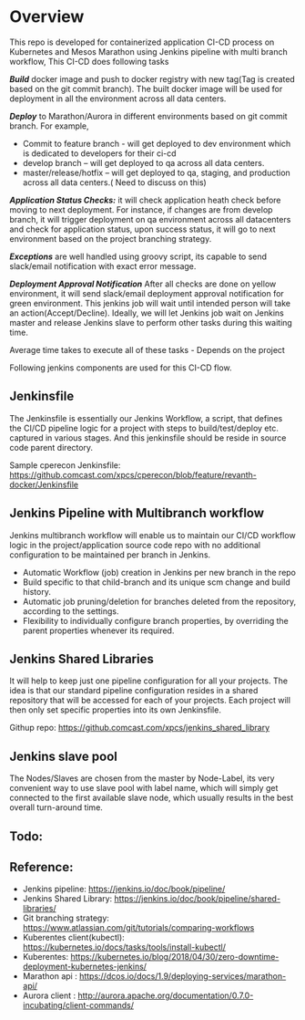 # Overview
This repo is developed for containerized application CI-CD process on Kubernetes and Mesos Marathon using Jenkins pipeline with multi branch workflow, This CI-CD does following tasks
 
***Build*** docker image and push to docker registry with new tag(Tag is created based on the git commit branch). The built docker image will be used for deployment in all the environment across all data centers.
 
***Deploy*** to Marathon/Aurora in different environments based on git commit branch. For example,
- Commit to feature branch - will get deployed to dev environment which is dedicated to developers for their ci-cd
- develop branch – will get deployed to qa across all data centers.
- master/release/hotfix – will get deployed to qa, staging, and production across all data centers.( Need to discuss on this)
 
***Application Status Checks:*** it will check application heath check before moving to next deployment. For instance,  if changes are from develop branch,  it will trigger deployment on qa environment across all datacenters and check for application status, upon success status, it will go to next environment based on the project branching strategy.
 
***Exceptions*** are well handled using groovy script, its capable to send slack/email notification with exact error message.
 
***Deployment Approval Notification***  After all checks are done on yellow environment, it will send slack/email deployment approval notification for green environment. This jenkins job will wait until intended person will take an action(Accept/Decline). Ideally, we will let Jenkins job wait on Jenkins master and release Jenkins slave to perform other tasks during this waiting time.
 
 
Average time takes to execute all of these tasks - Depends on the project

Following jenkins components are used for this CI-CD flow.
 
## Jenkinsfile
 
The Jenkinsfile is essentially our Jenkins Workflow, a script, that defines the CI/CD pipeline logic for a project with steps to build/test/deploy etc. captured in various stages. And this jenkinsfile should be reside in source code parent directory.
 
Sample cperecon Jenkinsfile: https://github.comcast.com/xpcs/cperecon/blob/feature/revanth-docker/Jenkinsfile
 
## Jenkins Pipeline with Multibranch workflow
 
Jenkins multibranch workflow will enable us to maintain our CI/CD workflow logic in the project/application source code repo with no additional configuration to be maintained per branch in Jenkins.
 
- Automatic Workflow (job) creation in Jenkins per new branch in the repo
- Build specific to that child-branch and its unique scm change and build history.
- Automatic job pruning/deletion for branches deleted from the repository, according to the settings.
- Flexibility to individually configure branch properties, by overriding the parent properties whenever its required.
  
 
## Jenkins Shared Libraries
 
It will help to keep just one pipeline configuration for all your projects. The idea is that our standard pipeline configuration resides in a shared repository that will be accessed for each of your projects. Each project will then only set specific properties into its own Jenkinsfile.
 
Githup repo: https://github.comcast.com/xpcs/jenkins_shared_library
 
## Jenkins slave pool
 
The Nodes/Slaves are chosen from the master by Node-Label,  its very convenient way to use slave pool with label name, which will simply get connected to the first available slave node, which usually results in the best overall turn-around time.
 
## Todo: 
 
## Reference:
 
- Jenkins pipeline: https://jenkins.io/doc/book/pipeline/
- Jenkins Shared Library: https://jenkins.io/doc/book/pipeline/shared-libraries/
- Git branching strategy: https://www.atlassian.com/git/tutorials/comparing-workflows
- Kuberentes client(kubectl): https://kubernetes.io/docs/tasks/tools/install-kubectl/
- Kuberentes: https://kubernetes.io/blog/2018/04/30/zero-downtime-deployment-kubernetes-jenkins/
- Marathon api : https://dcos.io/docs/1.9/deploying-services/marathon-api/
- Aurora client : http://aurora.apache.org/documentation/0.7.0-incubating/client-commands/
 
